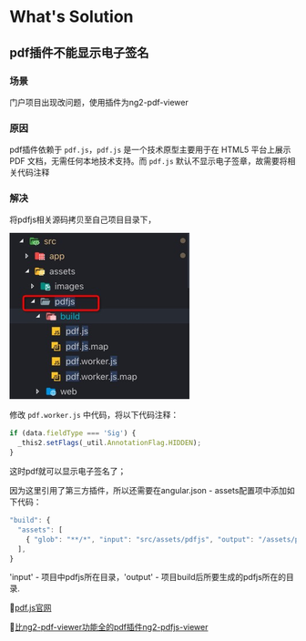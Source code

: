 # What's Solution

## pdf插件不能显示电子签名

### 场景

门户项目出现改问题，使用插件为ng2-pdf-viewer

### 原因

pdf插件依赖于 ```pdf.js```，```pdf.js``` 是一个技术原型主要用于在 HTML5 平台上展示 PDF 文档，无需任何本地技术支持。而 ```pdf.js``` 默认不显示电子签章，故需要将相关代码注释

### 解决

将pdfjs相关源码拷贝至自己项目目录下，

![门户pdfjs目录](/image/btr-pdfjs.jpg)

修改 ```pdf.worker.js``` 中代码，将以下代码注释：

```js
if (data.fieldType === 'Sig') {
  _this2.setFlags(_util.AnnotationFlag.HIDDEN);
}
```

这时pdf就可以显示电子签名了；

因为这里引用了第三方插件，所以还需要在angular.json - assets配置项中添加如下代码：

```js
"build": {
  "assets": [
    { "glob": "**/*", "input": "src/assets/pdfjs", "output": "/assets/pdfjs" }
  ],
}
```

'input' - 项目中pdfjs所在目录，'output' - 项目build后所要生成的pdfjs所在的目录.

💬[pdf.js官网](https://mozilla.github.io/pdf.js/)

💬[比ng2-pdf-viewer功能全的pdf插件ng2-pdfjs-viewer](https://github.com/intbot/ng2-pdfjs-viewer)
